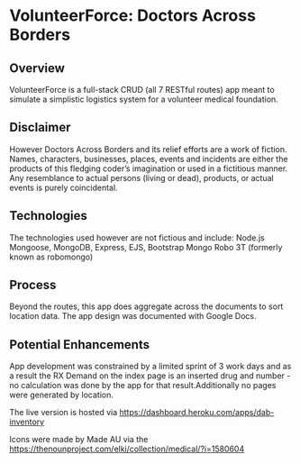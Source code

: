 # VolunteerForce: Doctors Across Borders

## Overview
VolunteerForce is a full-stack CRUD (all 7 RESTful routes) app meant to simulate a simplistic logistics system for a volunteer medical foundation. 

## Disclaimer
However Doctors Across Borders and its relief efforts are a work of fiction. Names, characters, businesses, places, events and incidents are either the products of this fledging coder’s imagination or used in a fictitious manner. Any resemblance to actual persons (living or dead), products, or actual events is purely coincidental. 
 
 ## Technologies 
 The technologies used however are not fictious and include: 
 Node.js
 Mongoose, 
 MongoDB,
 Express,
 EJS,
 Bootstrap
 Mongo
 Robo 3T (formerly known as robomongo)
 
 ## Process
 Beyond the routes, this app does aggregate across the documents to sort location data. 
 The app design was documented with Google Docs. 
 
## Potential Enhancements
App development was constrained by a limited sprint of 3 work days and as a result the RX Demand on the index page is an inserted drug and number - no calculation was done by the app for that result.Additionally no pages were generated by location. 
 
 The live version is hosted via https://dashboard.heroku.com/apps/dab-inventory
 
 Icons were made by Made AU via the https://thenounproject.com/elki/collection/medical/?i=1580604
